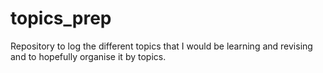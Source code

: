# topics_prep
Repository to log the  different topics that I would be learning and revising and to hopefully organise it by topics.
